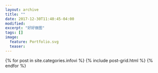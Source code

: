 ```yaml
---
layout: archive
title: ""
date: 2017-12-30T11:40:45-04:00
modified:
excerpt: "好好做图"
tags: []
image: 
  feature: Portfolio.svg
  teaser:
---
```



<div class="tiles">
{% for post in site.categories.infovi %}
  {% include post-grid.html %}
{% endfor %}
</div><!-- /.tiles 把所有categories 有 infovis列出來-->